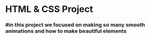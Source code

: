 # HTML & CSS Project #


### #in this project we focused on making so many smooth animations and how to make beautiful elements ###

